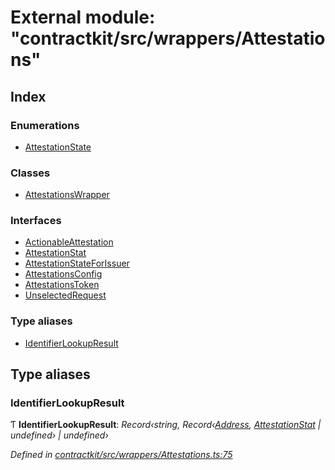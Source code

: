 # External module: "contractkit/src/wrappers/Attestations"

## Index

### Enumerations

* [AttestationState](../enums/_contractkit_src_wrappers_attestations_.attestationstate.md)

### Classes

* [AttestationsWrapper](../classes/_contractkit_src_wrappers_attestations_.attestationswrapper.md)

### Interfaces

* [ActionableAttestation](../interfaces/_contractkit_src_wrappers_attestations_.actionableattestation.md)
* [AttestationStat](../interfaces/_contractkit_src_wrappers_attestations_.attestationstat.md)
* [AttestationStateForIssuer](../interfaces/_contractkit_src_wrappers_attestations_.attestationstateforissuer.md)
* [AttestationsConfig](../interfaces/_contractkit_src_wrappers_attestations_.attestationsconfig.md)
* [AttestationsToken](../interfaces/_contractkit_src_wrappers_attestations_.attestationstoken.md)
* [UnselectedRequest](../interfaces/_contractkit_src_wrappers_attestations_.unselectedrequest.md)

### Type aliases

* [IdentifierLookupResult](_contractkit_src_wrappers_attestations_.md#identifierlookupresult)

## Type aliases

###  IdentifierLookupResult

Ƭ **IdentifierLookupResult**: *Record‹string, Record‹[Address](_contractkit_src_base_.md#address), [AttestationStat](../interfaces/_contractkit_src_wrappers_attestations_.attestationstat.md) | undefined› | undefined›*

*Defined in [contractkit/src/wrappers/Attestations.ts:75](https://github.com/celo-org/celo-monorepo/blob/master/packages/contractkit/src/wrappers/Attestations.ts#L75)*
